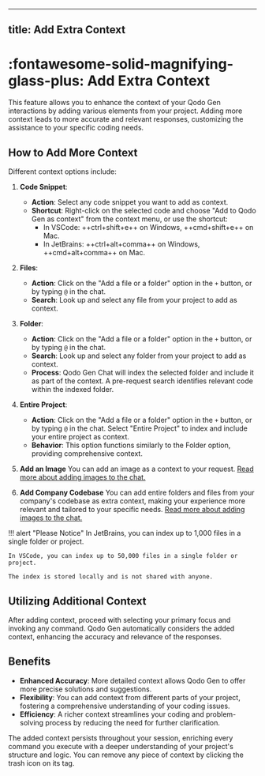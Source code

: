
---
title: Add Extra Context
---

# :fontawesome-solid-magnifying-glass-plus: Add Extra Context

This feature allows you to enhance the context of your Qodo Gen interactions by adding various elements from your project. Adding more context leads to more accurate and relevant responses, customizing the assistance to your specific coding needs.

## How to Add More Context

Different context options include:

1. **Code Snippet**:
    - **Action**: Select any code snippet you want to add as context.
    - **Shortcut**: Right-click on the selected code and choose "Add to Qodo Gen as context" from the context menu, or use the shortcut:
        - In VSCode: ++ctrl+shift+e++ on Windows, ++cmd+shift+e++ on Mac.
        - In JetBrains: ++ctrl+alt+comma++ on Windows, ++cmd+alt+comma++ on Mac.

2. **Files**:
    - **Action**: Click on the "Add a file or a folder" option in the `+` button, or by typing `@` in the chat.
    - **Search**: Look up and select any file from your project to add as context.

3. **Folder**:
    - **Action**: Click on the "Add a file or a folder" option in the `+` button, or by typing `@` in the chat.
    - **Search**: Look up and select any folder from your project to add as context.
    - **Process**: Qodo Gen Chat will index the selected folder and include it as part of the context. A pre-request search identifies relevant code within the indexed folder.

4. **Entire Project**:
    - **Action**: Click on the "Add a file or a folder" option in the `+` button, or by typing `@` in the chat. Select "Entire Project" to index and include your entire project as context.
    - **Behavior**: This option functions similarly to the Folder option, providing comprehensive context.

5. **Add an Image**
    You can add an image as a context to your request. [Read more about adding images to the chat.](./images.md)

6. **Add Company Codebase**
    You can add entire folders and files from your company's codebase as extra context, making your experience more relevant and tailored to your specific needs. [Read more about adding images to the chat.](./company-codebase.md)

!!! alert "Please Notice"
    In JetBrains, you can index up to 1,000 files in a single folder or project.

    In VSCode, you can index up to 50,000 files in a single folder or project.

    The index is stored locally and is not shared with anyone.


## Utilizing Additional Context

After adding context, proceed with selecting your primary focus and invoking any command. Qodo Gen automatically considers the added context, enhancing the accuracy and relevance of the responses.

## Benefits

- **Enhanced Accuracy**: More detailed context allows Qodo Gen to offer more precise solutions and suggestions.
- **Flexibility**: You can add context from different parts of your project, fostering a comprehensive understanding of your coding issues.
- **Efficiency**: A richer context streamlines your coding and problem-solving process by reducing the need for further clarification.

The added context persists throughout your session, enriching every command you execute with a deeper understanding of your project's structure and logic. You can remove any piece of context by clicking the trash icon on its tag.
